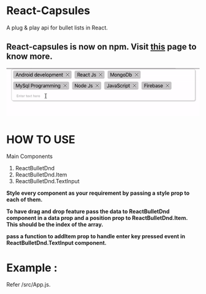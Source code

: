 # React-Capsules
A plug &amp; play api for bullet lists in React. 

## React-capsules is now on npm. Visit  [this](https://github.com/Gaurav2048/React-capsules-library)  page to know more. 

![](demo.gif)

# HOW TO USE
Main Components 
1. ReactBulletDnd 
2. ReactBulletDnd.Item
3. ReactBulletDnd.TextInput

 **Style every component as your requirement by passing a style prop to each of them.** 

 **To have drag and drop feature pass the data to ReactBulletDnd component in a data prop and a position prop to ReactBulletDnd.Item. This should be the index of the array.**

 **pass a function to addItem prop to handle enter key pressed event in ReactBulletDnd.TextInput component.** 

# Example : 
 
 Refer /src/App.js. 
 

